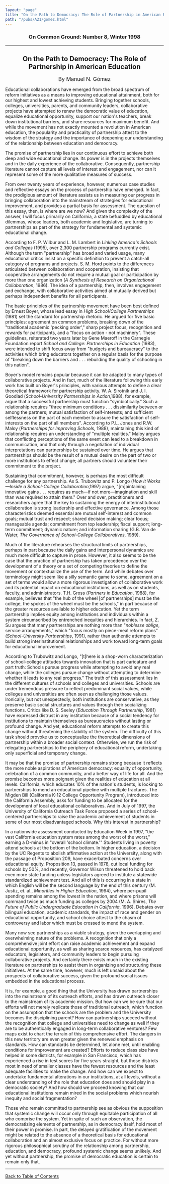 ```yaml
---
layout: "page"
title: "On the Path to Democracy: The Role of Partnership in American Education"
path: "/pubs/A21/gomez.html"
---
```

<main>
<h3 align="CENTER">On Common Ground: Number 8, Winter 1998</h3>
<hr/>
<h2 align="CENTER">On the Path to Democracy: The Role of Partnership in American Education</h2>
<p align="CENTER"><big>By Manuel N. Gómez</big></p>
<p>Educational collaborations have emerged from the broad spectrum of reform initiatives as a means to improving educational attainment, both for our highest and lowest achieving students.  Bringing together schools, colleges, universities, parents, and community leaders, collaborative projects have attempted to renew the democratic value of education, equalize educational opportunity, support our nation's teachers, break down institutional barriers, and share resources for maximum benefit.  And while the movement has not exactly mounted a revolution in American education, the popularity and practicality of partnership attest to the wisdom of the strategy and the importance of deepening our understanding of the relationship between education and democracy. </p>
<p>The promise of partnership lies in our continuous effort to achieve both deep and wide educational change.  Its power is in the projects themselves and in the daily experience of the collaborative.  Consequently, partnership literature cannot capture all levels of interest and engagement, nor can it represent some of the more qualitative measures of success. </p>
<p>From over twenty years of experience, however, numerous case studies and reflective essays on the process of partnership have emerged.  In fact, the prodigious amount of literature assists us in measuring our progress in bringing collaboration into the mainstream of strategies for educational improvement, and provides a partial basis for assessment.  The question of this essay, then, is where are we now?  And given the complexity of the answer, I will focus primarily on California, a state befuddled by educational dilemmas, whose leaders, both academic and legislative, are turning to partnerships as part of the strategy for fundamental and systemic educational change.</p>
<p>According to F. P. Wilbur and L. M. Lambert in <i>Linking America's Schools and Colleges </i>(1995), over 2,300 partnership programs currently exist.  Although the term "partnership" has broad and varied usage, many educational critics insist on a specific definition to prevent a catch-all category of programs and projects.  S. M. Hord points to the differences articulated between collaboration and cooperation, insisting that cooperative arrangements do not require a mutual goal or participation by more than one organization (<i>A Synthesis of Research on Organizational Collaboration</i>, 1986).  The idea of a partnership, then, involves engagement and exchange, with collaborative activities aimed at mutually derived but perhaps independent benefits for all participants. </p>
<p>The basic principles of the partnership movement have been best defined by Ernest Boyer, whose lead essay in <i>High School/College Partnerships</i> (1981) set the standard for partnership rhetoric. He argued for five basic principles:  agreement on common problems, breaking down of the "traditional academic 'pecking order'," sharp project focus, recognition and rewards for participants, and a "focus on action - not machinery".  These guidelines, reiterated two years later by Gene Maeroff in the Carnegie Foundation report<i> School and College: Partnerships in Education </i>(1983), were intended to shift focus away from "budgets and bureaucracy" to the activities which bring educators together on a regular basis for the purpose of "breaking down the barriers and . . . rebuilding the quality of schooling in this nation". </p>
<p>Boyer's model remains popular because it can be adapted to many types of collaborative projects.  And in fact, much of the literature following this early work has built on Boyer's principles, with various attempts to define a clear theoretical framework for partnership activity.  W. A. Sirotnik and J. I. Goodlad  (<i>School-University Partnerships in Action</i>,1988), for example, argue that a successful partnership must function "symbiotically."  Such a relationship requires "three minimum conditions . . . dissimilarity between or among the partners; mutual satisfaction of self-interests; and sufficient selflessness on the part of each member to assure the satisfaction of self-interests on the part of all members".  According to P.L. Jones and R.W. Maloy (<i>Partnerships for Improving Schools</i>, 1988), maintaining this kind of relationship requires an understanding of "multiple realities."  Maloy argues that conflicting perceptions of the same event can lead to a breakdown in communication, and that only through a negotiation of individual interpretations can partnerships be sustained over time.  He argues that partnerships should be the result of a mutual desire on the part of two or more institutions to effect change; all partners should volunteer their commitment to the project. </p>
<p>Sustaining that commitment, however, is perhaps the most difficult challenge for any partnership.  As S. Trubowitz and P. Longo (<i>How it Works—Inside a School-College Collaboration</i>,1997) argue, "[m]aintaining innovative gains . . . requires as much—if not more—imagination and skill than was required to attain them."  Over and over, practitioners and researchers agree that the key to sustaining the energy of interinstitutional collaboration is strong leadership and effective governance.  Among those characteristics deemed essential are mutual self-interest and common goals; mutual trust and respect; shared decision making; clear focus; manageable agenda; commitment from top leadership; fiscal support; long-term commitment; dynamic nature; and information sharing (G.B. Van de Water, <i>The Governance of School-College Collaboratives</i>, 1989). </p>
<p>Much of the literature rehearses the structural limits of partnerships, perhaps in part because the daily gains and interpersonal dynamics are much more difficult to capture in prose.  However, it also seems to be the case that the practice of partnership has taken precedence over the development of a theory or a set of competing theories to define the movement or contextualize the use of the term.  And while debates over terminology might seem like a silly semantic game to some, agreement on a set of terms would allow a more rigorous investigation of collaborative work and its potential impact on educational institutions, as well as on students, faculty, and administrators. T.H. Gross (<i>Partners in Education</i>, 1988), for example, believes that "the hub of the wheel [of partnerships] must be the college, the spokes of the wheel must be the schools," in part because of the greater resources available to higher education.  Yet the term partnership implies equity among institutions and individuals within a system circumscribed by entrenched inequities and hierarchies.  In fact, Z. Su argues that many partnerships are nothing more than "<i>noblesse oblige</i>, service arrangements," which "focus mostly on piece-meal reform plans" (<i>School-University Partnerships</i>, 1991), rather than authentic attempts to build strong interinstitutional relationships and work toward long-term goals for educational improvement. </p>
<p>According to Trubowitz and Longo, "[t]here is a shop-worn characterization of school-college attitudes towards innovation that is part caricature and part truth:  Schools pursue progress while attempting to avoid any real change, while the colleges pursue change without attempting to determine whether it leads to any real progress."  The truth of this assessment lies in the different cultures of schools and colleges and universities.  Schools are under tremendous pressure to reflect predominant social values, while colleges and universities are often seen as challenging those values.  Ironically, but not unexpectedly, both institutions are conservative, as they preserve basic social structures and values through their socializing functions.  Critics like D. S. Seeley (<i>Education Through Partnership</i>, 1981) have expressed distrust in any institution because of a social tendency for institutions to maintain themselves as bureaucracies without lasting or profound change.  And yet, educational reform attempts to create this change without threatening the stability of the system.  The difficulty of this task should provoke us to conceptualize the theoretical dimensions of partnership within a broader social context.  Otherwise, we run the risk of relegating partnerships to the periphery of educational reform, undertaking only superficial and temporary change.</p>
<p>It may be that the promise of partnership remains strong because it reflects the more noble aspirations of American democracy:  equality of opportunity, celebration of a common community, and a better way of life for all.  And  the promise becomes more poignant given the realities of education at all levels.  California, which educates 10% of the nation's students, is looking to partnerships to mend an educational pipeline with multiple fractures.  The Migden Bill (California K-12 College Opportunity Program), introduced into the California Assembly, asks for funding to be allocated for the development of local educational collaboratives.  And in July of 1997, the University of California Outreach Task Force proposed a series of school-centered partnerships to raise the academic achievement of students in some of our most disadvantaged schools.  Why this interest in partnership? </p>
<p>In a nationwide assessment conducted by Education Week in 1997, "the vast California education system rates among the worst of the worst," earning a D-minus in "overall 'school climate.'"  Students living in poverty attend schools at the bottom of the bottom.  In higher education, a decision by the UC Regents to abolish affirmative action at the University, along with the passage of Proposition 209, have exacerbated concerns over educational equity.  Proposition 13, passed in 1978, cut local funding for schools by 50%, and recently, Governor Wilson threatened to hold back even more state funding unless legislators agreed to institute a statewide standardized achievement test.  And all of this is occurring in a state in which English will be the second language by the end of this century (M. Justiz, et. al., <i>Minorities in Higher Education</i>, 1994), where per-pupil spending remains among the lowest in the nation, and where prisons will command twice as much funding as colleges by 2004 (M. A. Shires, <i>The Future of Public Undergraduate Education in California</i>, 1996).  Debates over bilingual education, academic standards, the impact of race and gender on educational opportunity, and school choice attest to the chasm of controversy and labor which must be crossed to mend the system. </p>
<p>Many now see partnerships as a viable strategy, given the overlapping and overwhelming nature of the problems.  A recognition that only a comprehensive joint effort can raise academic achievement and expand educational opportunity, as well as sharing scarce resources, has catalyzed educators, legislators, and community leaders to begin pursuing collaborative projects.  And certainly there exists much in the existing literature on partnerships to assist them in organizing and structuring these initiatives.  At the same time, however, much is left unsaid about the prospects of collaborative success, given the profound social issues embedded in the educational process. </p>
<p>It is, for example, a good thing that the University has drawn partnerships into the mainstream of its outreach efforts, and has drawn outreach closer to the mainstream of its academic mission.  But how can we be sure that our efforts will not merely replicate those of traditional outreach, which function on the assumption that the schools are the problem and the University becomes the disciplining parent?  How can partnerships succeed without the recognition that college and universities need to change as well if they are to be authentically engaged in long-term collaborative ventures?  Few maps exist to chart the terrain of this comprehensive effort.  The dangers in this new territory are even greater given the renewed emphasis on standards.  How can standards be determined, let alone met, until enabling conditions for  improvement are created?  Efforts to reduce class size have helped in some districts, for example in San Francisco, which has experienced a rise in test scores for five years straight, but those districts most in need of smaller classes have the fewest resources and the least adequate facilities to make the change.  And  how can we expect to undertake fundamental alterations in our institutions, at all levels, without a clear understanding of the role that education does and should play in a democratic society?  And how should we proceed knowing that our educational institutions remain mired in the social problems which nourish inequity and social fragmentation?</p>
<p>Those who remain committed to partnership see as obvious the supposition that systemic change will occur only through equitable participation of all who comprise the system.  Yet in spite of such an observation, the democratizing elements of partnership, as in democracy itself, hold most of their power in promise.  In part, the delayed gratification of the movement might be related to the absence of a theoretical basis for educational collaboration and an almost exclusive focus on practice.  For without more rigorous philosophical scrutiny of the relationship among partnership, education, and democracy, profound systemic change seems unlikely.  And yet without partnership, the promise of democratic education is certain to remain only that.  </p>
<hr/>
<p><a href=".\">Back to Table of Contents</a></p>
</main>